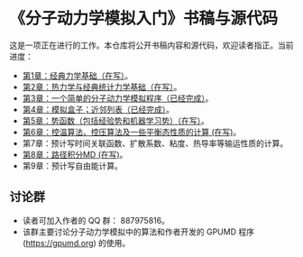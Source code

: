 # 《分子动力学模拟入门》书稿与源代码

这是一项正在进行的工作。本仓库将公开书稿内容和源代码，欢迎读者指正。当前进度：
- [第1章：经典力学基础（在写）](chapter-1-classical-mechanics/readme.md)。
- [第2章：热力学与经典统计力学基础（在写）](chapter-2-statistical-mechanics/readme.md)。
- [第3章：一个简单的分子动力学模拟程序（已经完成）](chapter-3-simple-md/readme.md)。
- [第4章：模拟盒子；近邻列表（已经完成）](chapter-4-neighbor-list/readme.md)。
- [第5章：势函数（包括经验势和机器学习势）（在写）](chapter-5-potentials/readme.md)。
- [第6章：控温算法、控压算法及一些平衡态性质的计算 (在写)](chapter-6-ensembles/readme.md)。
- 第7章：预计写时间关联函数、扩散系数、粘度、热导率等输运性质的计算。
- [第8章：路径积分MD (在写)](chapter-8-pimd/readme.md)。
- 第9章：预计写自由能计算。

## 讨论群
* 读者可加入作者的 QQ 群： 887975816。
* 该群主要讨论分子动力学模拟中的算法和作者开发的 GPUMD 程序 (https://gpumd.org) 的使用。

